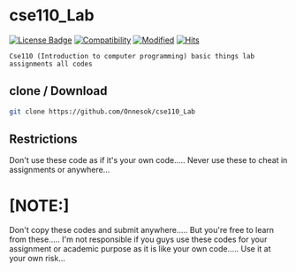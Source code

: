 # cse110_Lab

[![License Badge](https://img.shields.io/badge/license-MIT-blue.svg)](LICENSE)
[![Compatibility](https://img.shields.io/badge/python-3-brightgreen.svg)](cse110)
[![Modified](https://img.shields.io/badge/Coverage-full-orange)](cse110)
[![Hits](https://hits.sh/github.com/Onnesok/cse110_Lab.svg)](https://hits.sh/github.com/Onnesok/cse110_Lab/)


```Cse110 (Introduction to computer programming) basic things lab assignments all codes```

## clone / Download

```bash
git clone https://github.com/Onnesok/cse110_Lab

```

## Restrictions
Don't use these code as if it's your own code..... Never use these to cheat in assignments or anywhere...

<h1>[NOTE:]</h2> Don't copy these codes and submit anywhere..... But you're free to learn from these..... I'm not responsible if you guys use these codes for your assignment or academic purpose as it is like your own code..... Use it at your own risk...
